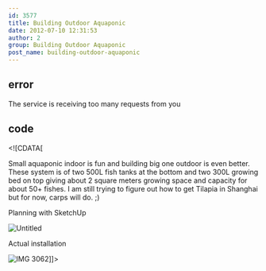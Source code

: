 ```yaml
---
id: 3577
title: Building Outdoor Aquaponic
date: 2012-07-10 12:31:53
author: 2
group: Building Outdoor Aquaponic
post_name: building-outdoor-aquaponic
---
```


## error
The service is receiving too many requests from you

## code
 <!\[CDATA\[

Small aquaponic indoor is fun and building big one outdoor is even better. These system is of two 500L fish tanks at the bottom and two 300L growing bed on top giving about 2 square meters growing space and capacity for about 50+ fishes. I am still trying to figure out how to get Tilapia in Shanghai but for now, carps will do. ;) 

Planning with SketchUp

![Untitled](http://139.162.84.35/wp-content/uploads/2012/07/untitled.jpg "untitled.jpg") 

Actual installation

![IMG 3062](http://139.162.84.35/wp-content/uploads/2012/07/IMG_3062.jpg "IMG_3062.jpg")\]\]> 
